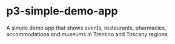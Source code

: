 # p3-simple-demo-app
A simple demo app that shows events, restaurants, pharmacies, accommodations and museums in Trentino and Toscany regions.

